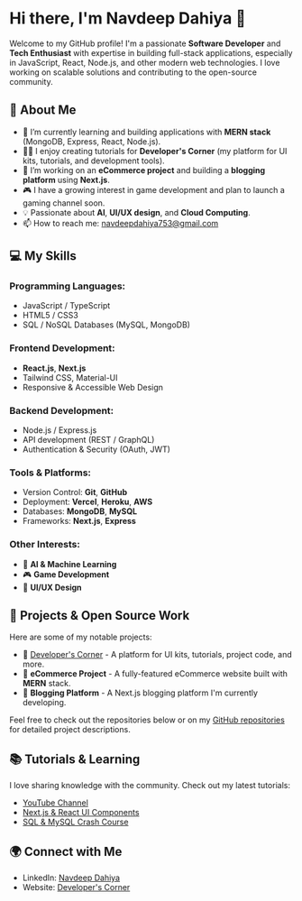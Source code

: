 # Hi there, I'm Navdeep Dahiya 👋

Welcome to my GitHub profile! I'm a passionate **Software Developer** and **Tech Enthusiast** with expertise in building full-stack applications, especially in JavaScript, React, Node.js, and other modern web technologies. I love working on scalable solutions and contributing to the open-source community.

## 🚀 About Me

- 🌱 I’m currently learning and building applications with **MERN stack** (MongoDB, Express, React, Node.js).
- 👨‍💻 I enjoy creating tutorials for **Developer's Corner** (my platform for UI kits, tutorials, and development tools).
- 🔭 I’m working on an **eCommerce project** and building a **blogging platform** using **Next.js**.
- 🎮 I have a growing interest in game development and plan to launch a gaming channel soon.
- 💡 Passionate about **AI**, **UI/UX design**, and **Cloud Computing**.
- 📫 How to reach me: [navdeepdahiya753@gmail.com](mailto:navdeepdahiya753@gmail.com)

## 💻 My Skills

### Programming Languages:
- JavaScript / TypeScript
- HTML5 / CSS3
- SQL / NoSQL Databases (MySQL, MongoDB)

### Frontend Development:
- **React.js**, **Next.js**
- Tailwind CSS, Material-UI
- Responsive & Accessible Web Design

### Backend Development:
- Node.js / Express.js
- API development (REST / GraphQL)
- Authentication & Security (OAuth, JWT)

### Tools & Platforms:
- Version Control: **Git**, **GitHub**
- Deployment: **Vercel**, **Heroku**, **AWS**
- Databases: **MongoDB**, **MySQL**
- Frameworks: **Next.js**, **Express**

### Other Interests:
- 🧠 **AI & Machine Learning**
- 🎮 **Game Development**
- 🎨 **UI/UX Design**

## 🔧 Projects & Open Source Work

Here are some of my notable projects:

- 🔗 [Developer's Corner](https://www.developerscorner.in) - A platform for UI kits, tutorials, project code, and more.
- 🛒 **eCommerce Project** - A fully-featured eCommerce website built with **MERN** stack.
- 📝 **Blogging Platform** - A Next.js blogging platform I'm currently developing.

Feel free to check out the repositories below or on my [GitHub repositories](https://github.com/navdeep1676?tab=repositories) for detailed project descriptions.

## 📚 Tutorials & Learning

I love sharing knowledge with the community. Check out my latest tutorials:

- [YouTube Channel](https://www.youtube.com/@developerscorner)
- [Next.js & React UI Components](https://www.developerscorner.in/ui-kits)
- [SQL & MySQL Crash Course](https://www.developerscorner.in/tutorials)



## 🌍 Connect with Me

- LinkedIn: [Navdeep Dahiya](https://linkedin.com/in/navdeep-dahiya-719016186/)
- Website: [Developer's Corner](https://www.developerscorner.in)
